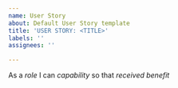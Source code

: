 ```yaml
---
name: User Story
about: Default User Story template
title: 'USER STORY: <TITLE>'
labels: ''
assignees: ''

---
```


As a *role* I can *capability* so that *received benefit*
